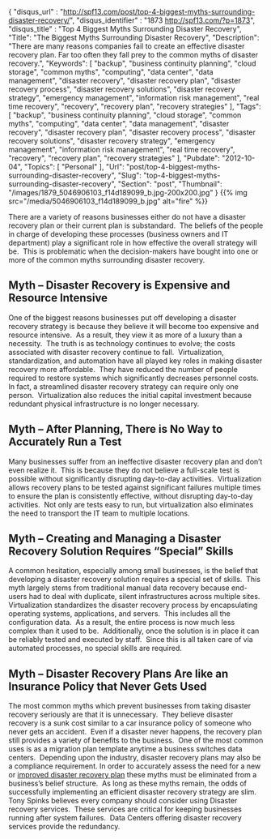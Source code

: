 {
	"disqus_url" : "http://spf13.com/post/top-4-biggest-myths-surrounding-disaster-recovery/",
	"disqus_identifier" : "1873 http://spf13.com/?p=1873",
	"disqus_title" : "Top 4 Biggest Myths Surrounding Disaster Recovery",
	"Title": "The Biggest Myths Surrounding Disaster Recovery",
	"Description": "There are many reasons companies fail to create an effective disaster recovery plan. Far too often they fall prey to the common myths of disaster recovery.",
	"Keywords": [
		"backup",
		"business continuity planning",
		"cloud storage",
		"common myths",
		"computing",
		"data center",
		"data management",
		"disaster recovery",
		"disaster recovery plan",
		"disaster recovery process",
		"disaster recovery solutions",
		"disaster recovery strategy",
		"emergency management",
		"information risk management",
		"real time recovery",
		"recovery",
		"recovery plan",
		"recovery strategies"
	],
	"Tags": [
		"backup",
		"business continuity planning",
		"cloud storage",
		"common myths",
		"computing",
		"data center",
		"data management",
		"disaster recovery",
		"disaster recovery plan",
		"disaster recovery process",
		"disaster recovery solutions",
		"disaster recovery strategy",
		"emergency management",
		"information risk management",
		"real time recovery",
		"recovery",
		"recovery plan",
		"recovery strategies"
	],
	"Pubdate": "2012-10-04",
	"Topics": [
		"Personal"
	],
	"Url": "post/top-4-biggest-myths-surrounding-disaster-recovery",
	"Slug": "top-4-biggest-myths-surrounding-disaster-recovery",
	"Section": "post",
	"Thumbnail": "/images/1879_5046906103_f14d189099_b.jpg-200x200.jpg"
}
{{% img src="/media/5046906103_f14d189099_b.jpg" alt="fire" %}}

There are a variety of reasons businesses either do not have a disaster
recovery plan or their current plan is substandard.  The beliefs of the
people in charge of developing these processes (business owners and IT
department) play a significant role in how effective the overall
strategy will be.  This is problematic when the decision-makers have
bought into one or more of the common myths surrounding disaster
recovery.

Myth – Disaster Recovery is Expensive and Resource Intensive
------------------------------------------------------------

One of the biggest reasons businesses put off developing a disaster
recovery strategy is because they believe it will become too expensive
and resource intensive.  As a result, they view it as more of a luxury
than a necessity.  The truth is as technology continues to evolve; the
costs associated with disaster recovery continue to fall. 
Virtualization, standardization, and automation have all played key
roles in making disaster recovery more affordable.  They have reduced
the number of people required to restore systems which significantly
decreases personnel costs.  In fact, a streamlined disaster recovery
strategy can require only one person.  Virtualization also reduces the
initial capital investment because redundant physical infrastructure is
no longer necessary.

Myth – After Planning, There is No Way to Accurately Run a Test
---------------------------------------------------------------

Many businesses suffer from an ineffective disaster recovery plan and
don’t even realize it.  This is because they do not believe a full-scale
test is possible without significantly disrupting day-to-day
activities.  Virtualization allows recovery plans to be tested against
significant failures multiple times to ensure the plan is consistently
effective, without disrupting day-to-day activities.  Not only are tests
easy to run, but virtualization also eliminates the need to transport
the IT team to multiple locations.

Myth – Creating and Managing a Disaster Recovery Solution Requires “Special” Skills
-----------------------------------------------------------------------------------

A common hesitation, especially among small businesses, is the belief
that developing a disaster recovery solution requires a special set of
skills.  This myth largely stems from traditional manual data recovery
because end-users had to deal with duplicate, silent infrastructures
across multiple sites.  Virtualization standardizes the disaster
recovery process by encapsulating operating systems, applications, and
servers.  This includes all the configuration data.  As a result, the
entire process is now much less complex than it used to be. 
Additionally, once the solution is in place it can be reliably tested
and executed by staff.  Since this is all taken care of via automated
processes, no special skills are required.

Myth – Disaster Recovery Plans Are like an Insurance Policy that Never Gets Used
--------------------------------------------------------------------------------

The most common myths which prevent businesses from taking disaster
recovery seriously are that it is unnecessary.  They believe disaster
recovery is a sunk cost similar to a car insurance policy of someone who
never gets an accident.  Even if a disaster never happens, the recovery
plan still provides a variety of benefits to the business.  One of the
most common uses is as a migration plan template anytime a business
switches data centers.  Depending upon the industry, disaster recovery
plans may also be a compliance requirement. In order to accurately
assess the need for a new or [improved disaster recovery
plan](http://www.datafoundry.com/disaster-recovery/) these myths must be
eliminated from a business’s belief structure.  As long as these myths
remain, the odds of successfully implementing an efficient disaster
recovery strategy are slim. Tony Spinks believes every company should
consider using Disaster recovery services.  These services are critical
for keeping businesses running after system failures.  Data Centers
offering disaster recovery services provide the redundancy.
